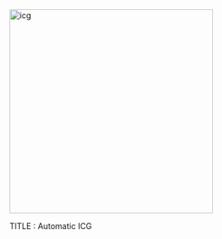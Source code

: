 <img width="359" alt="icg" src="https://github.com/user-attachments/assets/7d7cecdb-42e5-4c55-85e7-16b672cf528f">



TITLE : Automatic ICG

